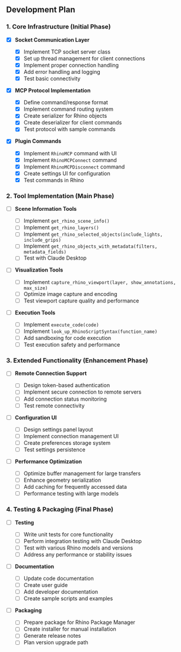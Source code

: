 ## Development Plan

### 1. Core Infrastructure (Initial Phase)

- [x] **Socket Communication Layer**

  - [x] Implement TCP socket server class
  - [x] Set up thread management for client connections
  - [x] Implement proper connection handling
  - [x] Add error handling and logging
  - [x] Test basic connectivity

- [x] **MCP Protocol Implementation**

  - [x] Define command/response format
  - [x] Implement command routing system
  - [x] Create serializer for Rhino objects
  - [x] Create deserializer for client commands
  - [x] Test protocol with sample commands

- [X] **Plugin Commands**
  - [X] Implement `RhinoMCP` command with UI
  - [X] Implement `RhinoMCPConnect` command
  - [X] Implement `RhinoMCPDisconnect` command
  - [X] Create settings UI for configuration
  - [X] Test commands in Rhino

### 2. Tool Implementation (Main Phase)

- [ ] **Scene Information Tools**

  - [ ] Implement `get_rhino_scene_info()`
  - [ ] Implement `get_rhino_layers()`
  - [ ] Implement `get_rhino_selected_objects(include_lights, include_grips)`
  - [ ] Implement `get_rhino_objects_with_metadata(filters, metadata_fields)`
  - [ ] Test with Claude Desktop

- [ ] **Visualization Tools**

  - [ ] Implement `capture_rhino_viewport(layer, show_annotations, max_size)`
  - [ ] Optimize image capture and encoding
  - [ ] Test viewport capture quality and performance

- [ ] **Execution Tools**
  - [ ] Implement `execute_code(code)`
  - [ ] Implement `look_up_RhinoScriptSyntax(function_name)`
  - [ ] Add sandboxing for code execution
  - [ ] Test execution safety and performance

### 3. Extended Functionality (Enhancement Phase)

- [ ] **Remote Connection Support**

  - [ ] Design token-based authentication
  - [ ] Implement secure connection to remote servers
  - [ ] Add connection status monitoring
  - [ ] Test remote connectivity

- [ ] **Configuration UI**

  - [ ] Design settings panel layout
  - [ ] Implement connection management UI
  - [ ] Create preferences storage system
  - [ ] Test settings persistence

- [ ] **Performance Optimization**
  - [ ] Optimize buffer management for large transfers
  - [ ] Enhance geometry serialization
  - [ ] Add caching for frequently accessed data
  - [ ] Performance testing with large models

### 4. Testing & Packaging (Final Phase)

- [ ] **Testing**

  - [ ] Write unit tests for core functionality
  - [ ] Perform integration testing with Claude Desktop
  - [ ] Test with various Rhino models and versions
  - [ ] Address any performance or stability issues

- [ ] **Documentation**

  - [ ] Update code documentation
  - [ ] Create user guide
  - [ ] Add developer documentation
  - [ ] Create sample scripts and examples

- [ ] **Packaging**
  - [ ] Prepare package for Rhino Package Manager
  - [ ] Create installer for manual installation
  - [ ] Generate release notes
  - [ ] Plan version upgrade path
